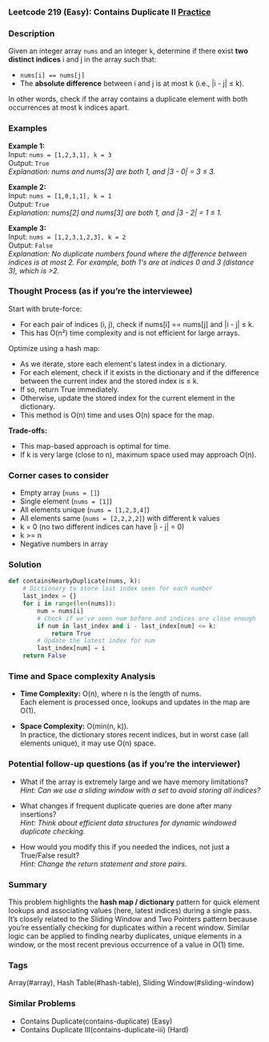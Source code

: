 ### Leetcode 219 (Easy): Contains Duplicate II [Practice](https://leetcode.com/problems/contains-duplicate-ii)

### Description  
Given an integer array `nums` and an integer `k`, determine if there exist **two distinct indices** i and j in the array such that:
- `nums[i] == nums[j]`
- The **absolute difference** between i and j is at most k (i.e., |i - j| ≤ k).

In other words, check if the array contains a duplicate element with both occurrences at most k indices apart.

### Examples  

**Example 1:**  
Input: `nums = [1,2,3,1], k = 3`  
Output: `True`  
*Explanation: nums and nums[3] are both 1, and |3 - 0| = 3 ≤ 3.*

**Example 2:**  
Input: `nums = [1,0,1,1], k = 1`  
Output: `True`  
*Explanation: nums[2] and nums[3] are both 1, and |3 - 2| = 1 ≤ 1.*

**Example 3:**  
Input: `nums = [1,2,3,1,2,3], k = 2`  
Output: `False`  
*Explanation: No duplicate numbers found where the difference between indices is at most 2. For example, both 1's are at indices 0 and 3 (distance 3), which is >2.*

### Thought Process (as if you’re the interviewee)  
Start with brute-force:  
- For each pair of indices (i, j), check if nums[i] == nums[j] and |i - j| ≤ k.
- This has O(n²) time complexity and is not efficient for large arrays.

Optimize using a hash map:  
- As we iterate, store each element's latest index in a dictionary.
- For each element, check if it exists in the dictionary and if the difference between the current index and the stored index is ≤ k.
- If so, return True immediately.
- Otherwise, update the stored index for the current element in the dictionary.
- This method is O(n) time and uses O(n) space for the map.

**Trade-offs:**  
- This map-based approach is optimal for time.
- If k is very large (close to n), maximum space used may approach O(n).


### Corner cases to consider  
- Empty array (`nums = []`)
- Single element (`nums = [1]`)
- All elements unique (`nums = [1,2,3,4]`)
- All elements same (`nums = [2,2,2,2]`) with different k values
- k = 0 (no two different indices can have |i - j| = 0)
- k >= n
- Negative numbers in array


### Solution

```python
def containsNearbyDuplicate(nums, k):
    # Dictionary to store last index seen for each number
    last_index = {}
    for i in range(len(nums)):
        num = nums[i]
        # Check if we've seen num before and indices are close enough
        if num in last_index and i - last_index[num] <= k:
            return True
        # Update the latest index for num
        last_index[num] = i
    return False
```

### Time and Space complexity Analysis  

- **Time Complexity:** O(n), where n is the length of nums.  
  Each element is processed once, lookups and updates in the map are O(1).

- **Space Complexity:** O(min(n, k)).  
  In practice, the dictionary stores recent indices, but in worst case (all elements unique), it may use O(n) space.


### Potential follow-up questions (as if you’re the interviewer)  

- What if the array is extremely large and we have memory limitations?  
  *Hint: Can we use a sliding window with a set to avoid storing all indices?*

- What changes if frequent duplicate queries are done after many insertions?  
  *Hint: Think about efficient data structures for dynamic windowed duplicate checking.*

- How would you modify this if you needed the indices, not just a True/False result?  
  *Hint: Change the return statement and store pairs.*


### Summary
This problem highlights the **hash map / dictionary** pattern for quick element lookups and associating values (here, latest indices) during a single pass. It’s closely related to the Sliding Window and Two Pointers pattern because you’re essentially checking for duplicates within a recent window. Similar logic can be applied to finding nearby duplicates, unique elements in a window, or the most recent previous occurrence of a value in O(1) time.

### Tags
Array(#array), Hash Table(#hash-table), Sliding Window(#sliding-window)

### Similar Problems
- Contains Duplicate(contains-duplicate) (Easy)
- Contains Duplicate III(contains-duplicate-iii) (Hard)